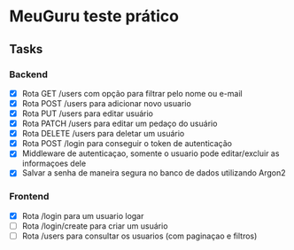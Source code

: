 # MeuGuru teste prático

## Tasks

### Backend

- [x] Rota GET /users com opção para filtrar pelo nome ou e-mail
- [x] Rota POST /users para adicionar novo usuario
- [x] Rota PUT /users para editar usuário
- [x] Rota PATCH /users para editar um pedaço do usuário
- [x] Rota DELETE /users para deletar um usuário
- [x] Rota POST /login para conseguir o token de autenticação
- [x] Middleware de autenticaçao, somente o usuario pode editar/excluir as informaçoes dele
- [x] Salvar a senha de maneira segura no banco de dados utilizando Argon2

### Frontend

- [x] Rota /login para um usuario logar
- [ ] Rota /login/create para criar um usuário
- [ ] Rota /users para consultar os usuarios (com paginaçao e filtros)
